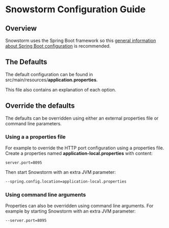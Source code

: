 # Snowstorm Configuration Guide

## Overview
Snowstorm uses the Spring Boot framework so this [general information about Spring Boot configuration](https://docs.spring.io/spring-boot/docs/2.0.1.RELEASE/reference/htmlsingle/#boot-features-external-config) is recommended.

## The Defaults

The default configuration can be found in src/main/resources/**application.properties**. 

This file also contains an explanation of each option.

## Override the defaults

The defaults can be overridden using either an external properties file or command line parameters.

### Using a a properties file
For example to override the HTTP port configuration using a properties file.
Create a properties named **application-local.properties** with content:
```properties
server.port=8095
```
Then start Snowstorm with an extra JVM parameter:
```bash
--spring.config.location=application-local.properties
```

### Using command line arguments
Properties can also be overridden using command line arguments. 
For example by starting Snowstorm with an extra JVM parameter:
```bash
--server.port=8095
```
